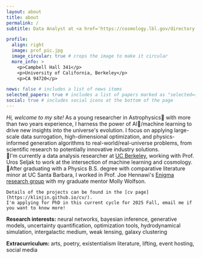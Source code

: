 ```yaml
---
layout: about
title: about
permalink: /
subtitle: Data Analyst at <a href='https://cosmology.lbl.gov/directory.html'>BCCP</a>. Previously  <a href='https://www.ucsb.edu/'>Gaucho</a>.

profile:
  align: right
  image: prof_pic.jpg
  image_circular: true # crops the image to make it circular
  more_info: >
    <p>Campbell Hall 341</p>
    <p>University of California, Berkeley</p>
    <p>CA 94720</p>

news: false # includes a list of news items
selected_papers: true # includes a list of papers marked as "selected={true}"
social: true # includes social icons at the bottom of the page
---
```


_Hi, welcome to my site!_ As a young researcher in Astrophysics🌟 with more than two years experience, I harness the power of AI🤖/machine learning to drive new insights into the universe's evolution. I focus on applying large-scale data surrogation, high-dimensional optimization, and physics-informed generation algorithms to real-world/real-universe problems, from scientific research to potentially innovative industry solutions.  
  📍I'm currently a data analysis researcher at [UC Berkeley](https://bccp.berkeley.edu/), working with Prof. Uros Seljak to work at the intersection of machine learning and cosmology.  
  📍After graduating with a Physics B.S. degree with comparative literature minor at UC Santa Barbara, I worked in Prof. Joe Hennawi's [Enigma research group](https://enigma-igm.github.io) with my graduate mentor Molly Wolfson.

`Details of the projects can be found in the [cv page](https://klinjin.github.io/cv/).`  
`I'm applying for PhD in this current cycle for 2025 Fall, email me if you want to know more!`

**Research interests:** neural networks, bayesian inference, generative models, uncertainty quantification, optimization tools, hydrodynamical simulation, intergalactic medium, weak lensing, galaxy clustering

**Extracurriculum:** arts, poetry, existentialism literature, lifting, event hosting, social media
